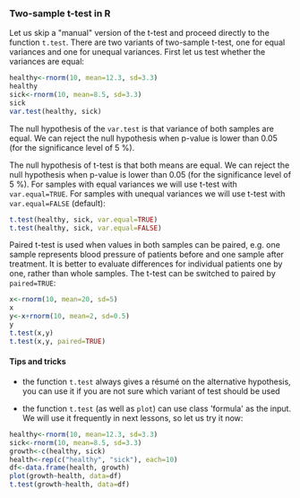 ### Two-sample t-test in R
Let us skip a "manual" version of the t-test and proceed directly to the function `t.test`. There are two variants
of two-sample t-test, one for equal variances and one for unequal variances. First let us test whether the variances
are equal:
```R
healthy<-rnorm(10, mean=12.3, sd=3.3)
healthy
sick<-rnorm(10, mean=8.5, sd=3.3)
sick
var.test(healthy, sick)
```
The null hypothesis of the `var.test` is that variance of both samples are equal. We can reject the null hypothesis
when p-value is lower than 0.05 (for the significance level of 5 %).

The null hypothesis of t-test is that both means are equal. We can reject the null hypothesis when p-value is lower
than 0.05 (for the significance level of 5 %). For samples with equal variances we will use t-test with `var.equal=TRUE`.
For samples with unequal variances we will use t-test with `var.equal=FALSE` (default):
```R
t.test(healthy, sick, var.equal=TRUE)
t.test(healthy, sick, var.equal=FALSE)
```

Paired t-test is used when values in both samples can be paired, e.g. one sample represents blood pressure of
patients before and one sample after treatment. It is better to evaluate differences for individual patients one by one,
rather than whole samples. The t-test can be switched to paired by `paired=TRUE`:
```R
x<-rnorm(10, mean=20, sd=5)
x
y<-x+rnorm(10, mean=2, sd=0.5)
y
t.test(x,y)
t.test(x,y, paired=TRUE)
```

#### Tips and tricks
* the function `t.test` always gives a résumé on the alternative hypothesis, you can use it if you are not
sure which variant of test should be used

* the function `t.test` (as well as `plot`) can use class 'formula' as the input. We will use it frequently
in next lessons, so let us try it now:
```R
healthy<-rnorm(10, mean=12.3, sd=3.3)
sick<-rnorm(10, mean=8.5, sd=3.3)
growth<-c(healthy, sick)
health<-rep(c("healthy", "sick"), each=10)
df<-data.frame(health, growth)
plot(growth~health, data=df)
t.test(growth~health, data=df)
```



